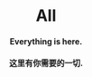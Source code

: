<div align="center">
    <h1>All</h1>
    <h4>Everything is here.</h4>
    <h4>这里有你需要的一切.</h4>
</div>

